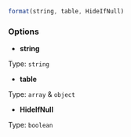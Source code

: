 ```js
format(string, table, HideIfNull)
```

### Options

- **string**

Type: `string`

- **table**

Type: `array` & `object`

- **HideIfNull**

Type: `boolean`
